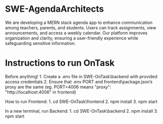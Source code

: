 # SWE-AgendaArchitects
We are developing a MERN stack agenda app to enhance communication among teachers, parents, and students. Users can track assignments, view announcements, and access a weekly calendar. Our platform improves organization and clarity, ensuring a user-friendly experience while safeguarding sensitive information.


# Instructions to run OnTask
Before anything!
    1. Create a .env file in SWE-OnTask\backend with provided access credentials
    2. Ensure that .env PORT and frontend\package.json’s proxy are the same (eg. PORT=4006 means "proxy": "http://localhost:4006" in frontend)

How to run Frontend:
    1. cd SWE-OnTask\frontend
    2. npm install
    3. npm start

In a new terminal, run Backend:
    1. cd SWE-OnTask\backend
    2. npm install
    3. npm start
